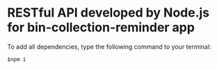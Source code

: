 # RESTful API developed by Node.js for bin-collection-reminder app #
To add all dependencies, type the following command to your terminal:
```
$npm i
```
